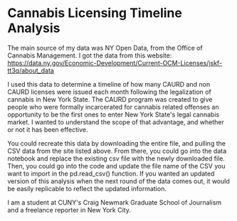 # Cannabis Licensing Timeline Analysis

The main source of my data was NY Open Data, from the Office of Cannabis Management. I got the data from this website: https://data.ny.gov/Economic-Development/Current-OCM-Licenses/jskf-tt3q/about_data

I used this data to determine a timeline of how many CAURD and non CAURD licenses were issued each month following the legalization of cannabis in New York State. The CAURD program was created to give people who were formally incarcerated for cannabis related offenses an opportunity to be the first ones to enter New York State's legal cannabis market. I wanted to understand the scope of that advantage, and whether or not it has been effective. 

You could recreate this data by downloading the entire file, and pulling the CSV data from the site listed above. From there, you could go into the data notebook and replace the existing csv file with the newly downloaded file. Then, you could go into the code and update the file name of the CSV you want to import in the pd.read_csv() function. If you wanted an updated version of this analysis when the next round of the data comes out, it would be easily replicable to reflect the updated information. 

I am a student at CUNY's Craig Newmark Graduate School of Journalism and a freelance reporter in New York City. 


